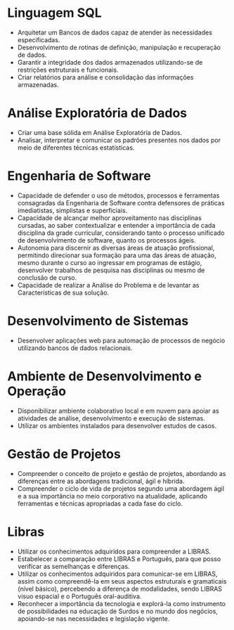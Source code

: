 # Linguagem SQL  
- Arquitetar um Bancos de dados capaz de atender às necessidades especificadas.  
- Desenvolvimento de rotinas de definição, manipulação e recuperação de dados.  
- Garantir a integridade dos dados armazenados utilizando-se de restrições estruturais e funcionais.  
- Criar relatórios para análise e consolidação das informações armazenadas.  
# Análise Exploratória de Dados  
- Criar uma base sólida em Análise Exploratória de Dados.  
- Analisar, interpretar e comunicar os padrões presentes nos dados por meio de diferentes técnicas estatísticas.  
# Engenharia de Software  
- Capacidade de defender o uso de métodos, processos e ferramentas consagradas da Engenharia de Software contra defensores de práticas imediatistas, simplistas e superficiais.  
- Capacidade de alcançar melhor aproveitamento nas disciplinas cursadas, ao saber contextualizar e entender a importância de cada disciplina da grade curricular, considerando tanto o processo unificado de desenvolvimento de software, quanto os processos ágeis.  
- Autonomia para discernir as diversas áreas de atuação profissional, permitindo direcionar sua formação para uma das áreas de atuação, mesmo durante o curso ao ingressar em programas de estágio, desenvolver trabalhos de pesquisa nas disciplinas ou mesmo de conclusão de curso.  
- Capacidade de realizar a Análise do Problema e de levantar as Características de sua solução.  
# Desenvolvimento de Sistemas  
- Desenvolver aplicações web para automação de processos de negócio utilizando bancos de dados relacionais.  
# Ambiente de Desenvolvimento e Operação  
- Disponibilizar ambiente colaborativo local e em nuvem para apoiar as atividades de análise, desenvolvimento e execução de sistemas.  
- Utilizar os ambientes instalados para desenvolver estudos de casos.  
# Gestão de Projetos  
- Compreender o conceito de projeto e gestão de projetos, abordando as diferenças entre as abordagens tradicional, ágil e híbrida.  
- Compreender o ciclo de vida de projetos segundo uma abordagem ágil e a sua importância no meio corporativo na atualidade, aplicando ferramentas e técnicas apropriadas a cada fase do ciclo.  
# Libras  
- Utilizar os conhecimentos adquiridos para compreender a LIBRAS.  
- Estabelecer a comparação entre LIBRAS e Português, para que posso verificar as semelhanças e diferenças.  
- Utilizar os conhecimentos adquiridos para comunicar-se em LIBRAS, assim como compreendê-la em seus aspectos estruturais e gramaticais (nível básico), percebendo a diferença de modalidades, sendo LIBRAS visuo espacial e o Português oral-auditiva.  
- Reconhecer a importância da tecnologia e explorá-la como instrumento de possibilidades na educação de Surdos e no mundo dos negócios, apoiando-se nas necessidades e legislação vigente.  
